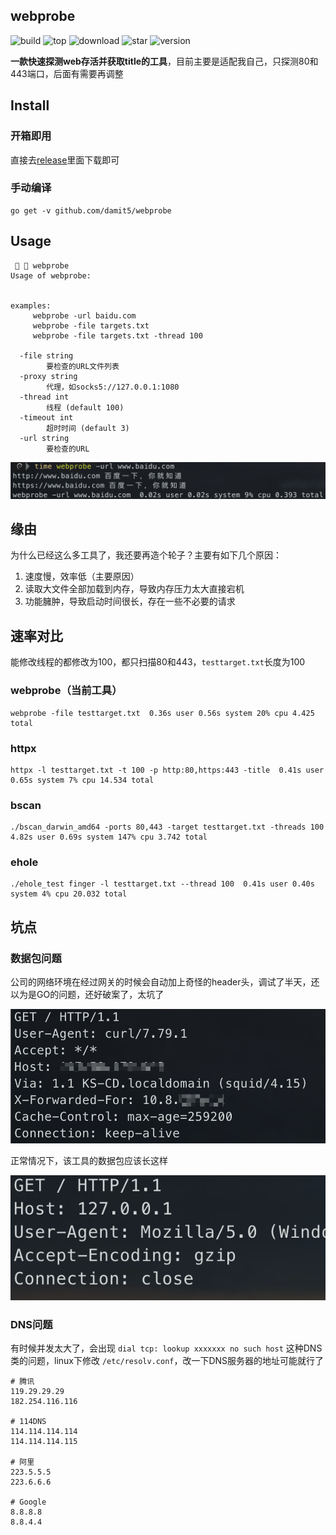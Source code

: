 ## webprobe

![build](https://img.shields.io/github/workflow/status/damit5/webprobe/Go) ![top](https://img.shields.io/github/languages/top/damit5/webprobe) ![download](https://img.shields.io/github/downloads/damit5/webprobe/total) ![star](https://img.shields.io/github/stars/damit5/webprobe) ![version](https://img.shields.io/github/go-mod/go-version/damit5/webprobe)

**一款快速探测web存活并获取title的工具**，目前主要是适配我自己，只探测80和443端口，后面有需要再调整



## Install

### 开箱即用

直接去[release](https://github.com/damit5/webprobe/releases)里面下载即可

### 手动编译

```shell
go get -v github.com/damit5/webprobe
```



## Usage

```
   webprobe
Usage of webprobe:


examples:
	 webprobe -url baidu.com
	 webprobe -file targets.txt
	 webprobe -file targets.txt -thread 100

  -file string
    	要检查的URL文件列表
  -proxy string
    	代理，如socks5://127.0.0.1:1080
  -thread int
    	线程 (default 100)
  -timeout int
    	超时时间 (default 3)
  -url string
    	要检查的URL
```

![use](README.assets/image-20220607162541412.png)



## 缘由

为什么已经这么多工具了，我还要再造个轮子？主要有如下几个原因：

1. 速度慢，效率低（主要原因）
2. 读取大文件全部加载到内存，导致内存压力太大直接宕机
3. 功能臃肿，导致启动时间很长，存在一些不必要的请求



## 速率对比

能修改线程的都修改为100，都只扫描80和443，`testtarget.txt`长度为100

### webprobe（当前工具）

```shell
webprobe -file testtarget.txt  0.36s user 0.56s system 20% cpu 4.425 total
```



### httpx

```shell
httpx -l testtarget.txt -t 100 -p http:80,https:443 -title  0.41s user 0.65s system 7% cpu 14.534 total
```



### bscan

```shell
./bscan_darwin_amd64 -ports 80,443 -target testtarget.txt -threads 100  4.82s user 0.69s system 147% cpu 3.742 total
```



### ehole

```shell
./ehole_test finger -l testtarget.txt --thread 100  0.41s user 0.40s system 4% cpu 20.032 total
```

## 坑点

### 数据包问题

公司的网络环境在经过网关的时候会自动加上奇怪的header头，调试了半天，还以为是GO的问题，还好破案了，太坑了

![image-20220609133942962](README.assets/image-20220609133942962.png)



正常情况下，该工具的数据包应该长这样

![image-20220609143514534](README.assets/image-20220609143514534.png)

### DNS问题

有时候并发太大了，会出现 `dial tcp: lookup xxxxxxx no such host` 这种DNS类的问题，linux下修改 `/etc/resolv.conf`，改一下DNS服务器的地址可能就行了

```shell
# 腾讯
119.29.29.29
182.254.116.116

# 114DNS
114.114.114.114
114.114.114.115

# 阿里
223.5.5.5
223.6.6.6

# Google
8.8.8.8
8.8.4.4
```



